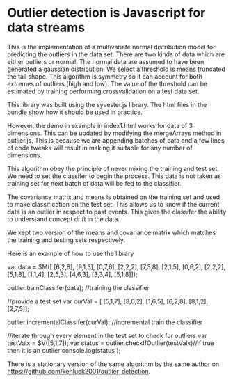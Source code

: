 Outlier detection is Javascript for data streams
=================================================

This is the implementation of a multivariate normal distribution model for
predicting the outliers in the data set. There are two kinds of data which are either outliers or normal. The normal data are assumed to have been generated a gaussian distribution. We select a threshold is means truncated the tail shape. This algorithm is symmetry so it can account for both extremes of outliers (high and low). The value of the threshold can be estimated by training performing crossvalidation on a test data set.

This library was built using the syvester.js library. The html files in the bundle show how it should be used in practice.

However, the demo in example in index1.html works for data of 3 dimensions. This can be updated by modifying the mergeArrays method in outlier.js. This is because we are appending batches of data and a few lines of code tweaks will result in making it suitable for any number of dimensions.

This algorithm obey the principle of never mixing the training and test set. We need to set the classifer to begin the process. This data is not taken as training set for next batch of data will be fed to the classifier.

The covariance matrix and means is obtained on the training set and used to make classification on the test set. This allows us to know if the current data is an outlier in respect to past events. This gives the classifer the ability to understand concept drift in the data.

We kept two version of the means and covariance matrix which matches the training and testing sets respectively.

Here is an example of how to use the library



var data = $M([
	  [6,2,8],
	  [9,1,3],
	  [0,7,6],
	  [2,2,2],
	  [7,3,8],
	  [2,1,5],
	  [0,6,2],
	  [2,2,2],
	  [5,1,8],
	  [1,1,4],
	  [2,5,3],
	  [4,6,3],
	  [3,3,4],
	  [5,1,8]]);

outlier.trainClassifer(data); //training the classifier

//provide a test set
	var curVal = [
	  [5,1,7],
	  [8,0,2],
	  [1,6,5],
	  [6,2,8],
	  [8,1,2],
	  [2,7,5]]; 

outlier.incrementalClassifer(curVal); //incremental train the classifier 

//iterate through every element in the test set to check for outliers
	var testValx = $V([5,1,7]);
	var status = outlier.checkIfOutlier(testValx)//if true then it is an outlier
	console.log(status );


There is a stationary version of the same algorithm by the same author on https://github.com/kenluck2001/outlier_detection.
